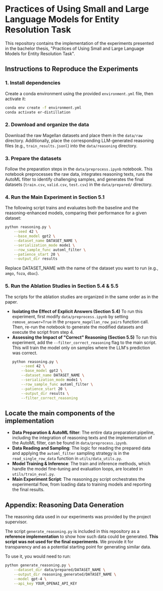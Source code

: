 # Practices of Using Small and Large Language Models for Entity Resolution Task

This repository contains the implementation of the experiments presented in the bachelor thesis, "Practices of Using Small and Large Language Models for Entity Resolution Task".

## Instructions to Reproduce the Experiments

### 1. Install dependencies

Create a conda environment using the provided `environment.yml` file, then activate it:

```sh
conda env create -f environment.yml
conda activate er-distillation
```

### 2.  Download and organize the data
Download the raw Magellan datasets and place them in the `data/raw` directory. Additionally, place the corresponding LLM-generated reasoning files (e.g., `train_results.jsonl`) into the  `data/reasoning` directory. 

### 3. Prepare the datasets
Follow the preparation steps in the `data/preprocess.ipynb` notebook. This notebook preprocesses the raw data, integrates reasoning texts, runs the AutoML filter to identify challenging samples, and generates the final datasets (`train.csv`, `valid.csv`, `test.csv`) in the `data/prepared/` directory.

### 4. Run the Main Experiment in Section 5.1
The following script trains and evaluates both the baseline and the reasoning-enhanced models, comparing their performance for a given dataset:

```sh
python reasoning.py \
    --seed 42 \
    --base_model gpt2 \
    --dataset_name DATASET_NAME \
    --serialization_mode mode1 \
    --row_sample_func automl_filter \
    --patience_start 20 \
    --output_dir results
```
Replace DATASET_NAME with the name of the dataset you want to run (e.g., `amgo`, `foza`, `dbac`).

### 5. Run the Ablation Studies in Section 5.4 & 5.5
The scripts for the ablation studies are organized in the same order as in the paper.
- **Isolating the Effect of Explicit Answers (Section 5.4)**
    To run this experiment, first modify `data/preprocess.ipynb` by setting `remove_answer=True` in the `prepare_magellan_row_pairs` function call. Then, re-run the notebook to generate the modified datasets and execute the script from step 4.
- **Assessing the Impact of "Correct" Reasoning (Section 5.5)**
    To run this experiment, add the `--filter_correct_reasoning` flag to the main script. This will train the model only on samples where the LLM's prediction was correct.
    ```sh
    python reasoning.py \
        --seed 42 \
        --base_model gpt2 \
        --dataset_name DATASET_NAME \
        --serialization_mode mode1 \
        --row_sample_func automl_filter \
        --patience_start 20 \
        --output_dir results \
        --filter_correct_reasoning
    ```

## Locate the main components of the implementation
- **Data Preparation & AutoML filter**: The entire data preparation pipeline, including the integration of reasoning texts and the implementation of the AutoML filter, can be found in `data/preprocess.ipynb`.
- **Data Reading and Sampling**: The logic for reading the prepared data and applying the `automl_filter` sampling strategy is in the `read_single_row_data` function in `utils/data_utils.py`.
- **Model Training & Inference**: The train and inference methods, which handle the model fine-tuning and evaluation loops, are located in `utils/train_eval.py`.
- **Main Experiment Script**: The reasoning.py script orchestrates the experimental flow, from loading data to training models and reporting the final results.

## Appendix: Reasoning Data Generation
The reasoning data used in our experiments was provided by the project supervisor.

The script `generate_reasoning.py` is included in this repository as a **reference implementation** to show how such data could be generated. **This script was not used for the final experiments**. We provide it for transparency and as a potential starting point for generating similar data.

To use it, you would need to run:
```sh
python generate_reasoning.py \
    --dataset_dir data/prepared/DATASET_NAME \
    --output_dir reasoning_generated/DATASET_NAME \
    --model gpt-4 \
    --api_key YOUR_OPENAI_API_KEY
```